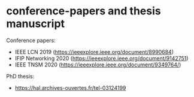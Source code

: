 # conference-papers and thesis manuscript
Conference papers: 
- IEEE LCN 2019 (https://ieeexplore.ieee.org/document/8990684) 
- IFIP Networking 2020 (https://ieeexplore.ieee.org/document/9142751)
- IEEE TNSM 2020 (https://ieeexplore.ieee.org/document/9349764/)

PhD thesis:
- https://hal.archives-ouvertes.fr/tel-03124199

